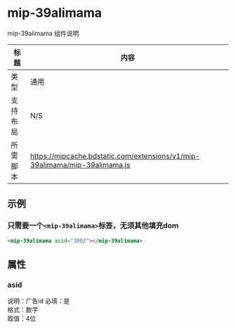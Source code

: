 ﻿# mip-39alimama

mip-39alimama 组件说明

标题|内容
----|----
类型|通用
支持布局|N/S
所需脚本|https://mipcache.bdstatic.com/extensions/v1/mip-39alimama/mip-39alimama.js

## 示例

### 只需要一个`<mip-39alimama>`标签，无须其他填充dom
```html
<mip-39alimama asid="3002"></mip-39alimama>
```

## 属性

### asid

说明：广告id
必填：是   
格式：数字    
取值：4位 



